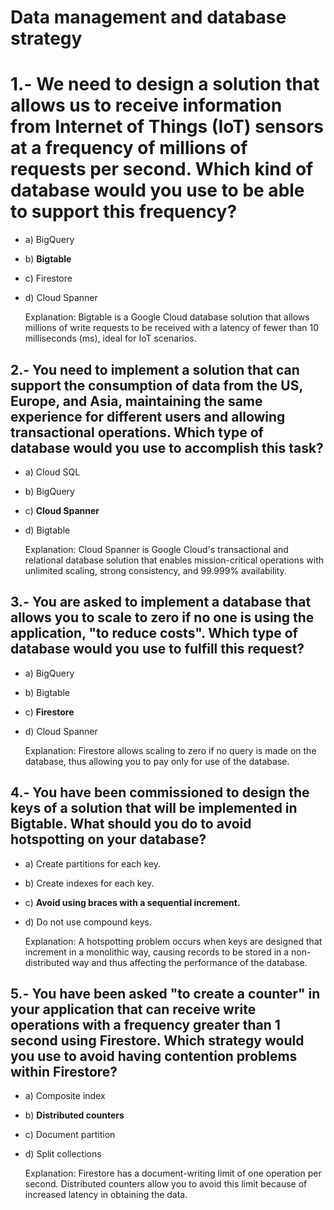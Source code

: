 # Data management and database strategy 

# 1.- We need to design a solution that allows us to receive information from Internet of Things (IoT) sensors at a frequency of millions of requests per second. Which kind of database would you use to be able to support this frequency? 

- a) BigQuery 
- b) **Bigtable** 
- c) Firestore 
- d) Cloud Spanner 

    Explanation: Bigtable is a Google Cloud database solution that allows millions of write requests to be received with a latency of fewer than 10 milliseconds (ms), ideal for IoT scenarios.

## 2.- You need to implement a solution that can support the consumption of data from the US, Europe, and Asia, maintaining the same experience for different users and allowing transactional operations. Which type of database would you use to accomplish this task?

- a) Cloud SQL 
- b) BigQuery 
- c) **Cloud Spanner** 
- d) Bigtable 

    Explanation: Cloud Spanner is Google Cloud's transactional and relational database solution that enables mission-critical operations with unlimited scaling, strong consistency, and 99.999% availability.

## 3.- You are asked to implement a database that allows you to scale to zero if no one is using the application, "to reduce costs". Which type of database would you use to fulfill this request? 

- a) BigQuery 
- b) Bigtable 
- c) **Firestore** 
- d) Cloud Spanner

    Explanation: Firestore allows scaling to zero if no query is made on the database, thus allowing you to pay only for use of the database.

## 4.- You have been commissioned to design the keys of a solution that will be implemented in Bigtable. What should you do to avoid hotspotting on your database? 

- a) Create partitions for each key. 
- b) Create indexes for each key. 
- c) **Avoid using braces with a sequential increment.** 
- d) Do not use compound keys. 

    Explanation: A hotspotting problem occurs when keys are designed that increment in a monolithic way, causing records to be stored in a non-distributed way and thus affecting the performance of the database.

## 5.- You have been asked "to create a counter" in your application that can receive write operations with a frequency greater than 1 second using Firestore. Which strategy would you use to avoid having contention problems within Firestore? 

- a) Composite index 
- b) **Distributed counters**
- c) Document partition 
- d) Split collections

    Explanation: Firestore has a document-writing limit of one operation per second. Distributed counters allow you to avoid this limit because of increased latency in obtaining the data.
